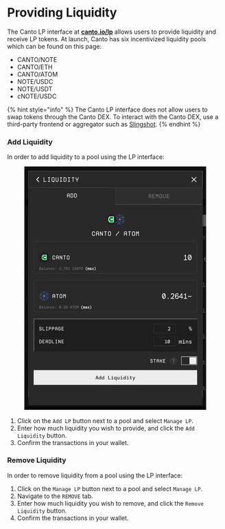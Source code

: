 # Providing Liquidity

The Canto LP interface at [**canto.io/lp**](https://canto.io/lp) allows users to provide liquidity and receive LP tokens. At launch, Canto has six incentivized liquidity pools which can be found on this page:

* CANTO/NOTE
* CANTO/ETH
* CANTO/ATOM
* NOTE/USDC
* NOTE/USDT
* cNOTE/USDC

{% hint style="info" %}
The Canto LP interface does not allow users to swap tokens through the Canto DEX. To interact with the Canto DEX, use a third-party frontend or aggregator such as [Slingshot](https://app.slingshot.finance/trade/ETH).
{% endhint %}

### Add Liquidity

In order to add liquidity to a pool using the LP interface:

<figure><img src="../.gitbook/assets/add-liquidity.png" alt=""><figcaption></figcaption></figure>

1. Click on the `Add LP` button next to a pool and select `Manage LP`.
2. Enter how much liquidity you wish to provide, and click the `Add Liquidity` button.
3. Confirm the transactions in your wallet.

### Remove Liquidity

In order to remove liquidity from a pool using the LP interface:

1. Click on the `Manage LP` button next to a pool and select `Manage LP`.
2. Navigate to the `REMOVE` tab.
3. Enter how much liquidity you wish to remove, and click the `Remove Liquidity` button.
4. Confirm the transactions in your wallet.
